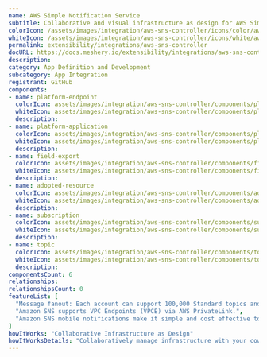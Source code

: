 ```yaml
---
name: AWS Simple Notification Service
subtitle: Collaborative and visual infrastructure as design for AWS Simple Notification Service
colorIcon: /assets/images/integration/aws-sns-controller/icons/color/aws-sns-controller-color.svg
whiteIcon: /assets/images/integration/aws-sns-controller/icons/white/aws-sns-controller-white.svg
permalink: extensibility/integrations/aws-sns-controller
docURL: https://docs.meshery.io/extensibility/integrations/aws-sns-controller
description: 
category: App Definition and Development
subcategory: App Integration
registrant: GitHub
components: 
- name: platform-endpoint
  colorIcon: assets/images/integration/aws-sns-controller/components/platform-endpoint/icons/color/platform-endpoint-color.svg
  whiteIcon: assets/images/integration/aws-sns-controller/components/platform-endpoint/icons/white/platform-endpoint-white.svg
  description: 
- name: platform-application
  colorIcon: assets/images/integration/aws-sns-controller/components/platform-application/icons/color/platform-application-color.svg
  whiteIcon: assets/images/integration/aws-sns-controller/components/platform-application/icons/white/platform-application-white.svg
  description: 
- name: field-export
  colorIcon: assets/images/integration/aws-sns-controller/components/field-export/icons/color/field-export-color.svg
  whiteIcon: assets/images/integration/aws-sns-controller/components/field-export/icons/white/field-export-white.svg
  description: 
- name: adopted-resource
  colorIcon: assets/images/integration/aws-sns-controller/components/adopted-resource/icons/color/adopted-resource-color.svg
  whiteIcon: assets/images/integration/aws-sns-controller/components/adopted-resource/icons/white/adopted-resource-white.svg
  description: 
- name: subscription
  colorIcon: assets/images/integration/aws-sns-controller/components/subscription/icons/color/subscription-color.svg
  whiteIcon: assets/images/integration/aws-sns-controller/components/subscription/icons/white/subscription-white.svg
  description: 
- name: topic
  colorIcon: assets/images/integration/aws-sns-controller/components/topic/icons/color/topic-color.svg
  whiteIcon: assets/images/integration/aws-sns-controller/components/topic/icons/white/topic-white.svg
  description: 
componentsCount: 6
relationships: 
relationshipsCount: 0
featureList: [
  "Message fanout: Each account can support 100,000 Standard topics and each topic supports up to 12.5M subscriptions.",
  "Amazon SNS supports VPC Endpoints (VPCE) via AWS PrivateLink.",
  "Amazon SNS mobile notifications make it simple and cost effective to fan out mobile push notifications to iOS, Android, Fire, Windows, and Baidu devices."
]
howItWorks: "Collaborative Infrastructure as Design"
howItWorksDetails: "Collaboratively manage infrastructure with your coworkers synchronously sharing the same designs."
---
```

